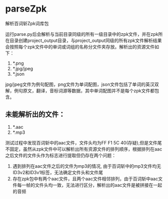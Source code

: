 # parseZpk
  解析百词斩Zpk词库包

运行parse.py后会解析与当前目录同级的所有一级目录中的zpk文件，并在zpk所在目录创建project_output目录，与project_output同级的所有zpk文件解析结果会按照每个zpk文件中的单词或词组的名称分文件夹存放。解析出的资源文件如下：

1. *.png 
2. *.jpg/jpeg
3. *.json

jpg/jpeg文件为例句配图，png文件为单词配图，json文件包括了单词的英汉双解，例句原文，翻译，音标词源等数据，其中单词配图并不是每个zpk文件都包含。


## 未能解析出的文件：
1. *.aac
2. *.mp3

测试过程中发现百词斩中的aac文件，文件头均为FF F1 5C 40(存疑),但是文件尾不固定，虽然从zpk文件中可以解析出所有资源文件的排列顺序，根据排列在aac之后文件的文件头作为标志进行提取但仍存在两个问题：
1. 遇到排列在aac文件之后的文件为mp3的情况, 由于百词斩中的mp3文件均无ID3v2和ID3v1标签，无法确定文件头和文件尾
2. 存在zpk包中有两个aac文件，且两个aac文件相邻排列，由于百词斩中aac文件每一帧的文件头均一致，无法进行区分，解析出的aac文件是被拼接在一起的音频
